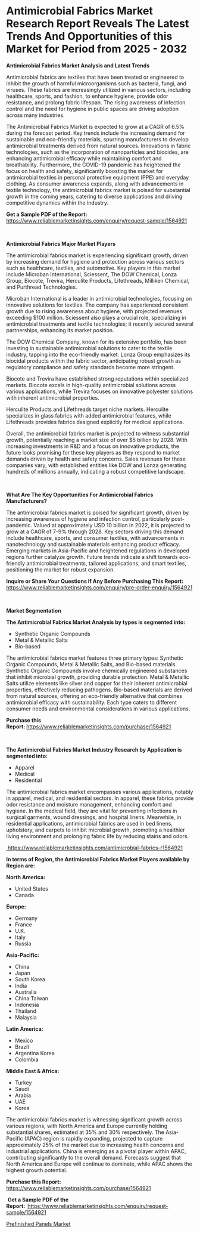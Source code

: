<p><h1>Antimicrobial Fabrics Market Research Report Reveals The Latest Trends And Opportunities of this Market for Period from 2025 - 2032</h1></p><p><strong>Antimicrobial Fabrics Market Analysis and Latest Trends</strong></p>
<p><p>Antimicrobial fabrics are textiles that have been treated or engineered to inhibit the growth of harmful microorganisms such as bacteria, fungi, and viruses. These fabrics are increasingly utilized in various sectors, including healthcare, sports, and fashion, to enhance hygiene, provide odor resistance, and prolong fabric lifespan. The rising awareness of infection control and the need for hygiene in public spaces are driving adoption across many industries.</p><p>The Antimicrobial Fabrics Market is expected to grow at a CAGR of 6.5% during the forecast period. Key trends include the increasing demand for sustainable and eco-friendly materials, spurring manufacturers to develop antimicrobial treatments derived from natural sources. Innovations in fabric technologies, such as the incorporation of nanoparticles and biocides, are enhancing antimicrobial efficacy while maintaining comfort and breathability. Furthermore, the COVID-19 pandemic has heightened the focus on health and safety, significantly boosting the market for antimicrobial textiles in personal protective equipment (PPE) and everyday clothing. As consumer awareness expands, along with advancements in textile technology, the antimicrobial fabrics market is poised for substantial growth in the coming years, catering to diverse applications and driving competitive dynamics within the industry.</p></p>
<p><strong>Get a Sample PDF of the Report:&nbsp;</strong> <a href="https://www.reliablemarketinsights.com/enquiry/request-sample/1564921?utm_campaign=2441&utm_medium=2&utm_source=Github&utm_content=ia&utm_term=02042025&utm_id=antimicrobial-fabrics">https://www.reliablemarketinsights.com/enquiry/request-sample/1564921</a></p>
<p>&nbsp;</p>
<p><strong>Antimicrobial Fabrics Major Market Players</strong></p>
<p><p>The antimicrobial fabrics market is experiencing significant growth, driven by increasing demand for hygiene and protection across various sectors such as healthcare, textiles, and automotive. Key players in this market include Microban International, Sciessent, The DOW Chemical, Lonza Group, Biocote, Trevira, Herculite Products, Lifethreads, Milliken Chemical, and Purthread Technologies.</p><p>Microban International is a leader in antimicrobial technologies, focusing on innovative solutions for textiles. The company has experienced consistent growth due to rising awareness about hygiene, with projected revenues exceeding $100 million. Sciessent also plays a crucial role, specializing in antimicrobial treatments and textile technologies; it recently secured several partnerships, enhancing its market position.</p><p>The DOW Chemical Company, known for its extensive portfolio, has been investing in sustainable antimicrobial solutions to cater to the textile industry, tapping into the eco-friendly market. Lonza Group emphasizes its biocidal products within the fabric sector, anticipating robust growth as regulatory compliance and safety standards become more stringent.</p><p>Biocote and Trevira have established strong reputations within specialized markets. Biocote excels in high-quality antimicrobial solutions across various applications, while Trevira focuses on innovative polyester solutions with inherent antimicrobial properties.</p><p>Herculite Products and Lifethreads target niche markets. Herculite specializes in glass fabrics with added antimicrobial features, while Lifethreads provides fabrics designed explicitly for medical applications.</p><p>Overall, the antimicrobial fabrics market is projected to witness substantial growth, potentially reaching a market size of over $5 billion by 2028. With increasing investments in R&D and a focus on innovative products, the future looks promising for these key players as they respond to market demands driven by health and safety concerns. Sales revenues for these companies vary, with established entities like DOW and Lonza generating hundreds of millions annually, indicating a robust competitive landscape.</p></p>
<p>&nbsp;</p>
<p><strong>What Are The Key Opportunities For Antimicrobial Fabrics Manufacturers?</strong></p>
<p><p>The antimicrobial fabrics market is poised for significant growth, driven by increasing awareness of hygiene and infection control, particularly post-pandemic. Valued at approximately USD 10 billion in 2022, it is projected to grow at a CAGR of 7-9% through 2028. Key sectors driving this demand include healthcare, sports, and consumer textiles, with advancements in nanotechnology and sustainable materials enhancing product efficacy. Emerging markets in Asia-Pacific and heightened regulations in developed regions further catalyze growth. Future trends indicate a shift towards eco-friendly antimicrobial treatments, tailored applications, and smart textiles, positioning the market for robust expansion.</p></p>
<p><strong>Inquire or Share Your Questions If Any Before Purchasing This Report:</strong> <a href="https://www.reliablemarketinsights.com/enquiry/pre-order-enquiry/1564921?utm_campaign=2441&utm_medium=2&utm_source=Github&utm_content=ia&utm_term=02042025&utm_id=antimicrobial-fabrics">https://www.reliablemarketinsights.com/enquiry/pre-order-enquiry/1564921</a></p>
<p>&nbsp;</p>
<p><strong>Market Segmentation</strong></p>
<p><strong>The Antimicrobial Fabrics Market Analysis by types is segmented into:</strong></p>
<p><ul><li>Synthetic Organic Compounds</li><li>Metal & Metallic Salts</li><li>Bio-based</li></ul></p>
<p><p>The antimicrobial fabrics market features three primary types: Synthetic Organic Compounds, Metal & Metallic Salts, and Bio-based materials. Synthetic Organic Compounds involve chemically engineered substances that inhibit microbial growth, providing durable protection. Metal & Metallic Salts utilize elements like silver and copper for their inherent antimicrobial properties, effectively reducing pathogens. Bio-based materials are derived from natural sources, offering an eco-friendly alternative that combines antimicrobial efficacy with sustainability. Each type caters to different consumer needs and environmental considerations in various applications.</p></p>
<p><strong>Purchase this Report:&nbsp;</strong><a href="https://www.reliablemarketinsights.com/purchase/1564921?utm_campaign=2441&utm_medium=2&utm_source=Github&utm_content=ia&utm_term=02042025&utm_id=antimicrobial-fabrics">https://www.reliablemarketinsights.com/purchase/1564921</a></p>
<p>&nbsp;</p>
<p><strong>The Antimicrobial Fabrics Market Industry Research by Application is segmented into:</strong></p>
<p><ul><li>Apparel</li><li>Medical</li><li>Residential</li></ul></p>
<p><p>The antimicrobial fabrics market encompasses various applications, notably in apparel, medical, and residential sectors. In apparel, these fabrics provide odor resistance and moisture management, enhancing comfort and hygiene. In the medical field, they are vital for preventing infections in surgical garments, wound dressings, and hospital linens. Meanwhile, in residential applications, antimicrobial fabrics are used in bed linens, upholstery, and carpets to inhibit microbial growth, promoting a healthier living environment and prolonging fabric life by reducing stains and odors.</p></p>
<p><a href="https://www.reliablemarketinsights.com/antimicrobial-fabrics-r1564921?utm_campaign=2441&utm_medium=2&utm_source=Github&utm_content=ia&utm_term=02042025&utm_id=antimicrobial-fabrics">&nbsp;https://www.reliablemarketinsights.com/antimicrobial-fabrics-r1564921</a></p>
<p><strong>In terms of Region, the Antimicrobial Fabrics Market Players available by Region are:</strong></p>
<p>
    <p> <strong> North America: </strong>
        <ul>
            <li>United States</li>
            <li>Canada</li>
        </ul>
        </p> 
    <p> <strong> Europe: </strong>
        <ul>
            <li>Germany</li>
            <li>France</li>
            <li>U.K.</li>
            <li>Italy</li>
            <li>Russia</li>
        </ul>
        </p> 
    <p> <strong> Asia-Pacific: </strong>
        <ul>
            <li>China</li>
            <li>Japan</li>
            <li>South Korea</li>
            <li>India</li>
            <li>Australia</li>
            <li>China Taiwan</li>
            <li>Indonesia</li>
            <li>Thailand</li>
            <li>Malaysia</li>
        </ul>
        </p> 
    <p> <strong> Latin America: </strong>
        <ul>
            <li>Mexico</li>
            <li>Brazil</li>
            <li>Argentina Korea</li>
            <li>Colombia</li>
        </ul>
        </p> 
    <p> <strong> Middle East & Africa: </strong>
        <ul>
            <li>Turkey</li>
            <li>Saudi</li>
            <li>Arabia</li>
            <li>UAE</li>
            <li>Korea</li>
        </ul>
    </p>
    </p>
<p><p>The antimicrobial fabrics market is witnessing significant growth across various regions, with North America and Europe currently holding substantial shares, estimated at 35% and 30% respectively. The Asia-Pacific (APAC) region is rapidly expanding, projected to capture approximately 25% of the market due to increasing health concerns and industrial applications. China is emerging as a pivotal player within APAC, contributing significantly to the overall demand. Forecasts suggest that North America and Europe will continue to dominate, while APAC shows the highest growth potential.</p></p>
<p><strong>Purchase this Report: </strong><a href="https://www.reliablemarketinsights.com/purchase/1564921?utm_campaign=2441&utm_medium=2&utm_source=Github&utm_content=ia&utm_term=02042025&utm_id=antimicrobial-fabrics">https://www.reliablemarketinsights.com/purchase/1564921</a></p>
<p>&nbsp;<strong>Get a Sample PDF of the Report:&nbsp;&nbsp;</strong><a href="https://www.reliablemarketinsights.com/enquiry/request-sample/1564921?utm_campaign=2441&utm_medium=2&utm_source=Github&utm_content=ia&utm_term=02042025&utm_id=antimicrobial-fabrics">https://www.reliablemarketinsights.com/enquiry/request-sample/1564921</a></p>
<p><strong></strong></p>
<p><p><a href="https://github.com/ilonaenterline65/Market-Research-Report-List-1/blob/main/prefinished-panels-market.md?utm_campaign=2441&utm_medium=2&utm_source=Github&utm_content=ia&utm_term=02042025&utm_id=antimicrobial-fabrics">Prefinished Panels Market</a></p></p>